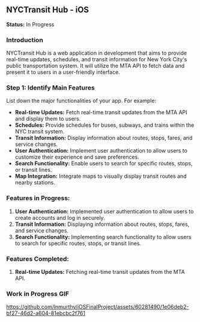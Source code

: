 ## NYCTransit Hub - iOS 

**Status:** In Progress


### Introduction

NYCTransit Hub is a web application in development that aims to provide real-time updates, schedules, and transit information for New York City's public transportation system. It will utilize the MTA API to fetch data and present it to users in a user-friendly interface.

### Step 1: Identify Main Features

List down the major functionalities of your app. For example:

- **Real-time Updates:** Fetch real-time transit updates from the MTA API and display them to users.
- **Schedules:** Provide schedules for buses, subways, and trains within the NYC transit system.
- **Transit Information:** Display information about routes, stops, fares, and service changes.
- **User Authentication:** Implement user authentication to allow users to customize their experience and save preferences.
- **Search Functionality:** Enable users to search for specific routes, stops, or transit lines.
- **Map Integration:** Integrate maps to visually display transit routes and nearby stations.

### Features in Progress:

1. **User Authentication:** Implemented user authentication to allow users to create accounts and log in securely.
2. **Transit Information:** Displaying information about routes, stops, fares, and service changes.
3. **Search Functionality:** Implementing search functionality to allow users to search for specific routes, stops, or transit lines.

### Features Completed:

1. **Real-time Updates:** Fetching real-time transit updates from the MTA API.


### Work in Progress GIF
https://github.com/lnmurthy/iOSFinalProject/assets/60281490/1e06deb2-bf27-46d2-a604-81ebcbc2f761

